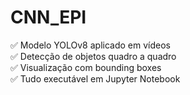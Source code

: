 # CNN_EPI

✅ Modelo YOLOv8 aplicado em vídeos  
✅ Detecção de objetos quadro a quadro  
✅ Visualização com bounding boxes  
✅ Tudo executável em Jupyter Notebook

